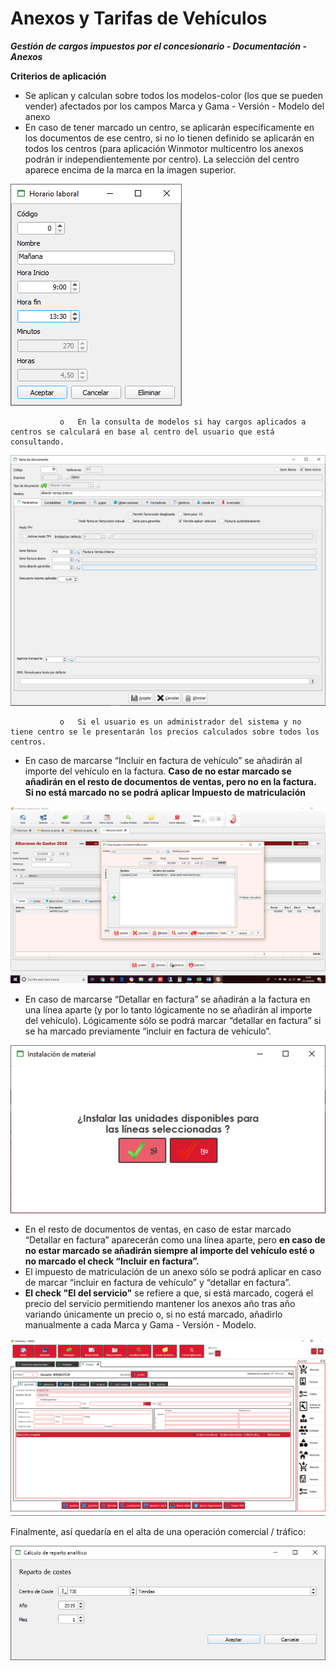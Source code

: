 # Anexos y Tarifas de Vehículos


  
_**Gestión de cargos impuestos por el concesionario - Documentación - Anexos**_

**Criterios de aplicación**

* Se aplican y calculan sobre todos los modelos-color \(los que se pueden vender\) afectados por los campos Marca y Gama - Versión - Modelo del anexo 
* En caso de tener marcado un centro, se aplicarán específicamente en los documentos de ese centro, si no lo tienen definido se aplicarán en todos los centros \(para aplicación Winmotor multicentro los anexos podrán ir independientemente por centro\). La selección del centro aparece encima de la marca en la imagen superior.

![](../../.gitbook/assets/image%20%28395%29.png)

               o   En la consulta de modelos si hay cargos aplicados a centros se calculará en base al centro del usuario que está consultando.

![](../../.gitbook/assets/image%20%28425%29.png)

               o   Si el usuario es un administrador del sistema y no tiene centro se le presentarán los precios calculados sobre todos los centros.

* En caso de marcarse “Incluir en factura de vehículo” se añadirán al importe del vehículo en la factura. **Caso de no estar marcado se añadirán en el resto de documentos de ventas, pero no en la factura. Si no está marcado no se podrá aplicar Impuesto de matriculación**

![](../../.gitbook/assets/image%20%2893%29.png)

* En caso de marcarse “Detallar en factura” se añadirán a la factura en una línea aparte \(y por lo tanto lógicamente no se añadirán al importe del vehículo\). Lógicamente sólo se podrá marcar “detallar en factura” si se ha marcado previamente “incluir en factura de vehículo”.

![](../../.gitbook/assets/image%20%28441%29.png)

* En el resto de documentos de ventas, en caso de estar marcado “Detallar en factura” aparecerán como una línea aparte, pero **en caso de no estar marcado se añadirán siempre al importe del vehículo esté o no marcado el check “Incluir en factura”.**
* El impuesto de matriculación de un anexo sólo se podrá aplicar en caso de marcar “incluir en factura de vehículo” y “detallar en factura”.
* **El check "El del servicio"** se refiere a que, si está marcado, cogerá el precio del servicio permitiendo mantener los anexos año tras año variando únicamente un precio o, si no está marcado, añadirlo manualmente a cada Marca y Gama - Versión - Modelo.

![](../../.gitbook/assets/image%20%28472%29.png)

Finalmente, así quedaría en el alta de una operación comercial / tráfico:

![](../../.gitbook/assets/image%20%28228%29.png)

